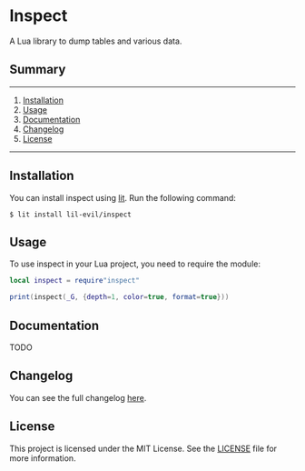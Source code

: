 # Inspect

A Lua library to dump tables and various data.

## Summary
---
1. [Installation](#Installation)
2. [Usage](#Usage)
3. [Documentation](#Documentation)
4. [Changelog](#Changelog)
5. [License](#License)
---

## Installation

You can install inspect using [lit](https://github.com/luvit/lit). Run the following command:

```shell
$ lit install lil-evil/inspect
```

## Usage

To use inspect in your Lua project, you need to require the module:

```lua
local inspect = require"inspect"

print(inspect(_G, {depth=1, color=true, format=true}))
```

## Documentation

TODO

## Changelog
You can see the full changelog [here](./changelog.md).

## License
This project is licensed under the MIT License. See the [LICENSE](./LICENSE) file for more information.
